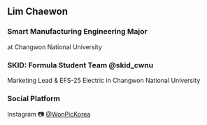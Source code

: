## Lim Chaewon

### Smart Manufacturing Engineering Major
at Changwon National University

### SKID: Formula Student Team @skid_cwnu
Marketing Lead & EFS-25 Electric
in Changwon National University

### Social Platform
Instagram 📷 [@WonPicKorea](https://www.instagram.com/wonpickorea/)
<!--
**WonITKorea/WonITKorea** is a ✨ _special_ ✨ repository because its `README.md` (this file) appears on your GitHub profile.

Here are some ideas to get you started:

- 🔭 I’m currently working on ...
- 🌱 I’m currently learning ...
- 👯 I’m looking to collaborate on ...
- 🤔 I’m looking for help with ...
- 💬 Ask me about ...
- 📫 How to reach me: ...
- 😄 Pronouns: ...
- ⚡ Fun fact: ...
-->
